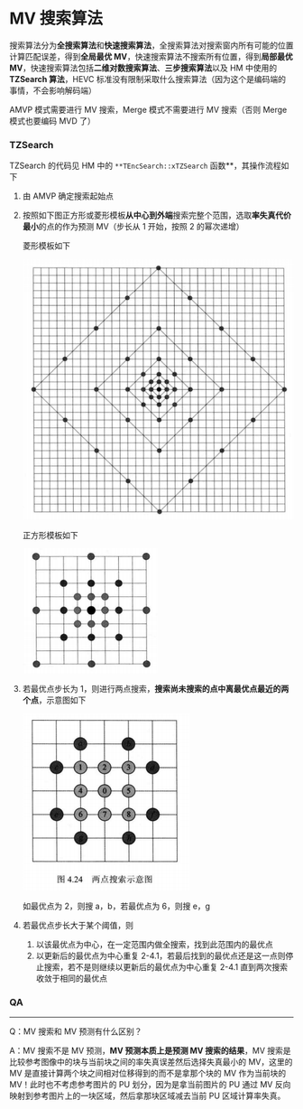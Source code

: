 # MV 搜索算法

搜索算法分为**全搜索算法**和**快速搜索算法**，全搜索算法对搜索窗内所有可能的位置计算匹配误差，得到**全局最优 MV**，快速搜索算法不搜索所有位置，得到**局部最优 MV**，快速搜索算法包括**二维对数搜索算法**、**三步搜索算法**以及 HM 中使用的 **TZSearch 算法**，HEVC 标准没有限制采取什么搜索算法（因为这个是编码端的事情，不会影响解码端）

AMVP 模式需要进行 MV 搜索，Merge 模式不需要进行 MV 搜索（否则 Merge 模式也要编码 MVD 了）

### TZSearch

TZSearch 的代码见 HM 中的 `**TEncSearch::xTZSearch` 函数**，其操作流程如下

1. 由 AMVP 确定搜索起始点

2. 按照如下图正方形或菱形模板**从中心到外端**搜索完整个范围，选取**率失真代价最小**的点的作为预测 MV（步长从 1 开始，按照 2 的幂次递增）

   菱形模板如下

   ![4_5_MV 搜索算法_0](<markdown_images/4_5_MV 搜索算法_0.png>)

   正方形模板如下

   ![4_5_MV 搜索算法_1](<markdown_images/4_5_MV 搜索算法_1.png>)

3. 若最优点步长为 1，则进行两点搜索，**搜索尚未搜索的点中离最优点最近的两个点**，示意图如下

   ![4_5_MV 搜索算法_2](<markdown_images/4_5_MV 搜索算法_2.png>)

   如最优点为 2，则搜 a，b，若最优点为 6，则搜 e，g

4. 若最优点步长大于某个阈值，则

   1. 以该最优点为中心，在一定范围内做全搜索，找到此范围内的最优点
   2. 以更新后的最优点为中心重复 2-4.1，若最后找到的最优点还是这一点则停止搜索，若不是则继续以更新后的最优点为中心重复 2-4.1 直到两次搜索收敛于相同的最优点

### QA

---

Q：MV 搜索和 MV 预测有什么区别？

A：MV 搜索不是 MV 预测，**MV 预测本质上是预测 MV 搜索的结果**，MV 搜索是比较参考图像中的块与当前块之间的率失真误差然后选择失真最小的 MV，这里的 MV 是直接计算两个块之间相对位移得到的而不是拿那个块的 MV 作为当前块的 MV！此时也不考虑参考图片的 PU 划分，因为是拿当前图片的 PU 通过 MV 反向映射到参考图片上的一块区域，然后拿那块区域减去当前 PU 区域计算率失真。